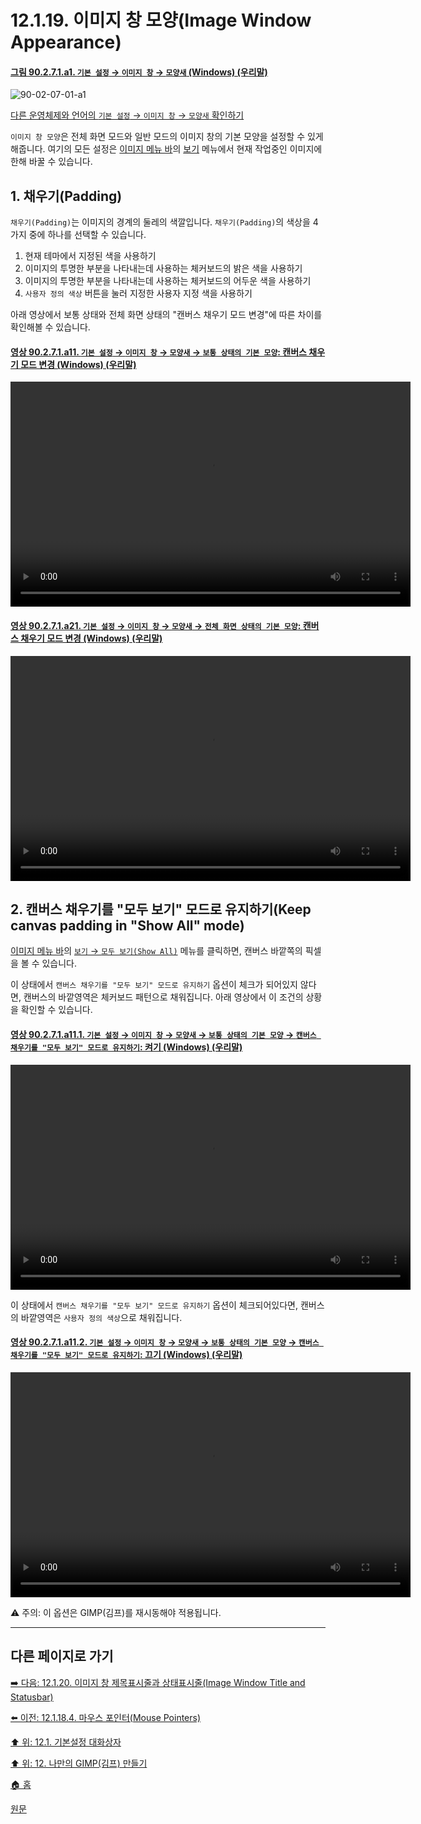 # 12.1.19. 이미지 창 모양(Image Window Appearance)

<a id="90-02-07-01-a1"></a>

#### [그림 90.2.7.1.a1. `기본 설정` → `이미지 창` → `모양새` (Windows) (우리말)](./90-02-07-01-appearance.md#90-02-07-01-a1)
![90-02-07-01-a1](https://github.com/wonder13662/gimp/assets/15767104/d1a75c59-320f-4835-b679-c037ec4f7425)

[다른 운영체제와 언어의 `기본 설정` → `이미지 창` → `모양새` 확인하기](./90-02-07-01-appearance.md#90-02-07-01-a2)

`이미지 창 모양`은 전체 화면 모드와 일반 모드의 이미지 창의 기본 모양을 설정할 수 있게 해줍니다. 여기의 모든 설정은 [이미지 메뉴 바](./03-02-02-02-image-menu.md)의 [보기](./16-05-00-the-view-menu.md) 메뉴에서 현재 작업중인 이미지에 한해 바꿀 수 있습니다.

## 1. 채우기(Padding)

`채우기(Padding)`는 이미지의 경계의 둘레의 색깔입니다. `채우기(Padding)`의 색상을 4가지 중에 하나를 선택할 수 있습니다.

1. 현재 테마에서 지정된 색을 사용하기
2. 이미지의 투명한 부분을 나타내는데 사용하는 체커보드의 밝은 색을 사용하기
3. 이미지의 투명한 부분을 나타내는데 사용하는 체커보드의 어두운 색을 사용하기
4. `사용자 정의 색상` 버튼을 눌러 지정한 사용자 지정 색을 사용하기

아래 영상에서 보통 상태와 전체 화면 상태의 "캔버스 채우기 모드 변경"에 따른 차이를 확인해볼 수 있습니다.

<a id="90-02-07-01-a11"></a>

#### [영상 90.2.7.1.a11. `기본 설정` → `이미지 창` → `모양새` → `보통 상태의 기본 모양`: 캔버스 채우기 모드 변경 (Windows) (우리말)](./90-02-07-01-appearance.md#90-02-07-01-a11)
<video controls="controls" width="640" height="360" src="https://github.com/wonder13662/gimp/assets/15767104/0930f086-271a-493c-b199-b9a479676fed"></video>

<a id="90-02-07-01-a21"></a>

#### [영상 90.2.7.1.a21. `기본 설정` → `이미지 창` → `모양새` → `전체 화면 상태의 기본 모양`: 캔버스 채우기 모드 변경 (Windows) (우리말)](./90-02-07-01-appearance.md#90-02-07-01-a21)
<video controls="controls" width="640" height="360" src="https://github.com/wonder13662/gimp/assets/15767104/0e175518-d699-4e51-9241-5d711a51cf24"></video>

## 2. 캔버스 채우기를 "모두 보기" 모드로 유지하기(Keep canvas padding in "Show All" mode)
[이미지 메뉴 바](./03-02-02-02-image-menu.md)의 [`보기` → `모두 보기(Show All)`](./16-05-03-show-all.md) 메뉴를 클릭하면, 캔버스 바깥쪽의 픽셀을 볼 수 있습니다. 

이 상태에서 `캔버스 채우기를 "모두 보기" 모드로 유지하기` 옵션이 체크가 되어있지 않다면, 캔버스의 바깥영역은 체커보드 패턴으로 채워집니다. 아래 영상에서 이 조건의 상황을 확인할 수 있습니다.

<a id="90-02-07-01-a11-01"></a>

#### [영상 90.2.7.1.a11.1. `기본 설정` → `이미지 창` → `모양새` → `보통 상태의 기본 모양` → `캔버스 채우기를 "모두 보기" 모드로 유지하기`: 켜기 (Windows) (우리말)](./90-02-07-01-appearance.md#90-02-07-01-a11-01)
<video controls="controls" width="640" height="360" src="https://github.com/wonder13662/gimp/assets/15767104/7249cf07-8191-4ac2-8786-e8e1f3221c24"></video>


이 상태에서 `캔버스 채우기를 "모두 보기" 모드로 유지하기` 옵션이 체크되어있다면, 캔버스의 바깥영역은 `사용자 정의 색상`으로 채워집니다.

<a id="90-02-07-01-a11-02"></a>

#### [영상 90.2.7.1.a11.2. `기본 설정` → `이미지 창` → `모양새` → `보통 상태의 기본 모양` → `캔버스 채우기를 "모두 보기" 모드로 유지하기`: 끄기 (Windows) (우리말)](./90-02-07-01-appearance.md#90-02-07-01-a11-02)
<video controls="controls" width="640" height="360" src="https://github.com/wonder13662/gimp/assets/15767104/be8a4458-45a4-4f2a-b7fb-7af578d46bda"></video>

⚠️ 주의: 이 옵션은 GIMP(김프)를 재시동해야 적용됩니다.

***

## 다른 페이지로 가기

[➡️ 다음: 12.1.20. 이미지 창 제목표시줄과 상태표시줄(Image Window Title and Statusbar)](./12-01-20-image-window-title-and-statusbar.md)

[⬅️ 이전: 12.1.18.4. 마우스 포인터(Mouse Pointers)](./12-01-18-04-mouse_pointers.md)

[⬆️ 위: 12.1. 기본설정 대화상자](./12-01-00-preference-dialog.md)

[⬆️ 위: 12. 나만의 GIMP(김프) 만들기](./12-00-enrich-my-gimp.md)

[🏠 홈](./00-home.md)

[원문](https://docs.gimp.org/2.10/ko/gimp-pimping.html#gimp-prefs-image-window-appearance)
